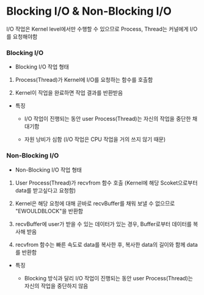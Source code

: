 # Blocking I/O & Non-Blocking I/O

I/O 작업은 Kernel level에서만 수행할 수 있으므로 Process, Thread는 커널에게 I/O를 요청해야함

### Blocking I/O

* Blocking I/O 작업 형태

1. Process(Thread)가 Kernel에 I/O를 요청하는 함수를 호출함

2. Kernel이 작업을 완료하면 작업 결과를 반환받음

* 특징

  * I/O 작업이 진행되는 동안 user Process(Thread)는 자신의 작업을 중단한 채 대기함

  * 자원 낭비가 심함 (I/O 작업은 CPU 작업을 거의 쓰지 않기 때문)
  
### Non-Blocking I/O

* Non-Blocking I/O 작업 형태

1. User Process(Thread)가 recvfrom 함수 호출 (Kernel에 해당 Scoket으로부터 data를 받고싶다고 요청함)

2. Kernel은 해당 요청에 대해 곧바로 recvBuffer를 채워 보낼 수 없으므로 "EWOULDBLOCK"을 반환함

3. recvBuffer에 user가 받을 수 있는 데이터가 있는 경우, Buffer로부터 데이터를 복사해 받음

4. recvfrom 함수는 빠른 속도로 data를 복사한 후, 복사한 data의 길이와 함께 data를 반환함

* 특징

  * Blocking 방식과 달리 I/O 작업이 진행되는 동안 user Process(Thread)는 자신의 작업을 중단하지 않음
